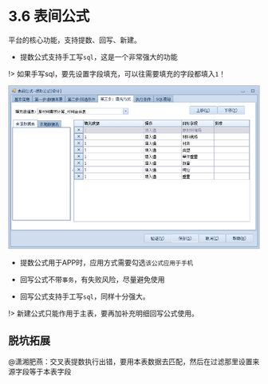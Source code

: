 # 3.6 表间公式
平台的核心功能，支持提数、回写、新建。

* 提数公式支持手工写`sql`，这是一个非常强大的功能

!> 如果手写sql，要先设置字段填充，可以往需要填充的字段都填入`1`！

![](../img/3.6.1.png)

* 提数公式用于APP时，应用方式需要勾选`该公式应用于手机`

* 回写公式不带`事务`，有失败风险，尽量避免使用

* 回写公式支持手工写`sql`，同样十分强大。

!> 新建公式只能作用于主表，要再加补充明细回写公式使用。

## 脱坑拓展
@潇湘肥燕：交叉表提数执行出错，要用本表数据去匹配，然后在过滤那里设置来源字段等于本表字段 
